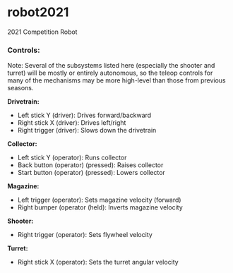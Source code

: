 # robot2021
2021 Competition Robot

### Controls:

Note: Several of the subsystems listed here (especially the shooter and turret) will be mostly or entirely autonomous,
so the teleop controls for many of the mechanisms may be more high-level than those from previous seasons.

**Drivetrain:**
- Left stick Y (driver): Drives forward/backward
- Right stick X (driver): Drives left/right
- Right trigger (driver): Slows down the drivetrain

**Collector:**
- Left stick Y (operator): Runs collector
- Back button (operator) (pressed): Raises collector 
- Start button (operator) (pressed): Lowers collector

**Magazine:**
- Left trigger (operator): Sets magazine velocity (forward)
- Right bumper (operator (held): Inverts magazine velocity

**Shooter:**
- Right trigger (operator): Sets flywheel velocity

**Turret:**
- Right stick X (operator): Sets the turret angular velocity

